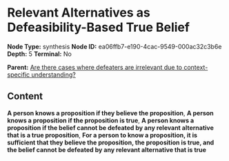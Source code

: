 # Relevant Alternatives as Defeasibility-Based True Belief

**Node Type:** synthesis
**Node ID:** ea06ffb7-e190-4cac-9549-000ac32c3b6e
**Depth:** 5
**Terminal:** No

**Parent:** [Are there cases where defeaters are irrelevant due to context-specific understanding?](are-there-cases-where-defeaters-are-irrelevant-due-to-context-specific-understanding-antithesis-cd6ca3fe-0581-447a-a5b0-d7622ee55c4f.md)

## Content

**A person knows a proposition if they believe the proposition**, **A person knows a proposition if the proposition is true**, **A person knows a proposition if the belief cannot be defeated by any relevant alternative that is a true proposition**, **For a person to know a proposition, it is sufficient that they believe the proposition, the proposition is true, and the belief cannot be defeated by any relevant alternative that is true**
